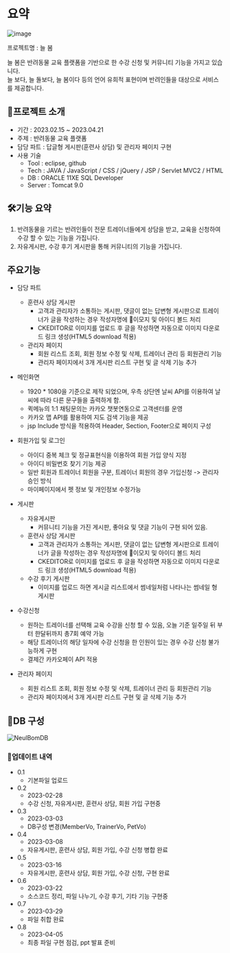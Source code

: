 # 요약
![image](https://user-images.githubusercontent.com/115638416/232486664-0e62a12c-f69d-4a4b-bc11-be5f77458769.png)

프로젝트명 : 늘 봄

늘 봄은 반려동물 교육 플랫폼을 기반으로 한 수강 신청 및 커뮤니티 기능을 가지고 있습니다.<br>
늘 보다, 늘 돌보다, 늘 봄이다 등의 언어 유희적 표현이며 반려인들을 대상으로 서비스를 제공합니다.


## 📌프로젝트 소개 
* 기간 : 2023.02.15 ~ 2023.04.21
* 주제 : 반려동물 교육 플랫폼
* 담당 파트 : 답글형 게시판(훈련사 상담) 및 관리자 페이지 구현
* 사용 기술
    * Tool : eclipse, github
    * Tech : JAVA / JavaScript / CSS / jQuery / JSP / Servlet MVC2 / HTML
    * DB : ORACLE 11XE SQL Developer
    * Server : Tomcat 9.0

## 🛠기능 요약
1. 반려동물을 기르는 반려인들이 전문 트레이너들에게 상담을 받고, 교육을 신청하여 수강 할 수 있는 기능을 가집니다.
2. 자유게시판, 수강 후기 게시판을 통해 커뮤니티의 기능을 가집니다.

## 주요기능
* 담당 파트
   * 훈련사 상담 게시판
      * 고객과 관리자가 소통하는 게시판, 댓글이 없는 답변형 게시판으로 트레이너가 글을 작성하는 경우 작성자명에 🍎이모지 및 아이디 볼드 처리
      * CKEDITOR로 이미지를 업로드 후 글을 작성하면 자동으로 이미지 다운로드 링크 생성(HTML5 download 적용)
   * 관리자 페이지
     * 회원 리스트 조회, 회원 정보 수정 및 삭제, 트레이너 관리 등 회원관리 기능
     * 관리자 페이지에서 3개 게시판 리스트 구현 및 글 삭제 기능 추가      


* 메인화면
    * 1920 * 1080을 기준으로 제작 되었으며, 우측 상단엔 날씨 API를 이용하여 날씨에 따라 다른 문구들을 출력하게 함.
    * 퀵메뉴의 1:1 채팅문의는 카카오 챗봇연동으로 고객센터를 운영
    * 카카오 맵 API를 활용하여 지도 검색 기능을 제공
    * jsp Include 방식을 적용하여 Header, Section, Footer으로 페이지 구성
    
* 회원가입 및 로그인
    * 아이디 중복 체크 및 정규표현식을 이용하여 회원 가입 양식 지정
    * 아이디 비밀번호 찾기 기능 제공
    * 일반 회원과 트레이너 회원을 구분, 트레이너 회원의 경우 가입신청 -> 관리자 승인 방식
    * 마이페이지에서 펫 정보 및 개인정보 수정가능
    
* 게시판
    * 자유게시판
      * 커뮤니티 기능을 가진 게시판, 좋아요 및 댓글 기능이 구현 되어 있음.
    * 훈련사 상담 게시판
      * 고객과 관리자가 소통하는 게시판, 댓글이 없는 답변형 게시판으로 트레이너가 글을 작성하는 경우 작성자명에 🍎이모지 및 아이디 볼드 처리
      * CKEDITOR로 이미지를 업로드 후 글을 작성하면 자동으로 이미지 다운로드 링크 생성(HTML5 download 적용)
    * 수강 후기 게시판
      * 이미지를 업로드 하면 게시글 리스트에서 썸네일처럼 나타나는 썸네일 형 게시판

* 수강신청
  * 원하는 트레이너를 선택해 교육 수강을 신청 할 수 있음, 오늘 기준 일주일 뒤 부터 한달뒤까지 총7회 예약 가능
  * 해당 트레이너의 해당 일자에 수강 신청을 한 인원이 있는 경우 수강 신청 불가능하게 구현
  * 결제간 카카오페이 API 적용
    
* 관리자 페이지
  * 회원 리스트 조회, 회원 정보 수정 및 삭제, 트레이너 관리 등 회원관리 기능
  * 관리자 페이지에서 3개 게시판 리스트 구현 및 글 삭제 기능 추가


## 🔖DB 구성
![NeulBomDB](https://user-images.githubusercontent.com/115638416/232485402-5f1d2323-eeb8-462d-8765-387a402e4e46.png)

### 🔄업데이트 내역
* 0.1 
  * 기본파일 업로드
* 0.2
  * 2023-02-28 
  * 수강 신청, 자유게시판, 훈련사 상담, 회원 가입 구현중
* 0.3
  * 2023-03-03
  * DB구성 변경(MemberVo, TrainerVo, PetVo)
* 0.4
  * 2023-03-08
  * 자유게시판, 훈련사 상담, 회원 가입, 수강 신청 병합 완료
* 0.5
  * 2023-03-16
  * 자유게시판, 훈련사 상담, 회원 가입, 수강 신청, 구현 완료
* 0.6
  * 2023-03-22
  * 소스코드 정리, 파일 나누기, 수강 후기, 기타 기능 구현중
* 0.7
  * 2023-03-29
  * 파일 취합 완료
* 0.8
  * 2023-04-05
  * 최종 파일 구현 점검, ppt 발표 준비
